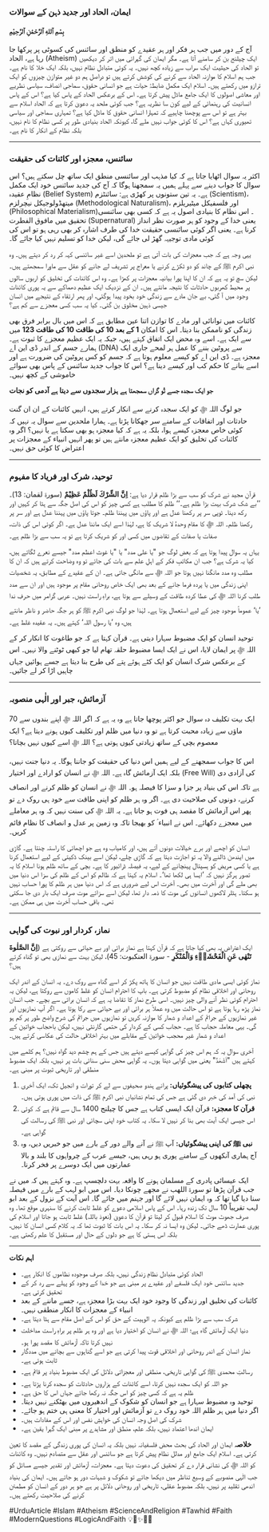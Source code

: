### **ایمان، الحاد اور جدید ذہن کے سوالات**

#### بِسْمِ ٱللهِ ٱلرَّحْمَٰنِ ٱلرَّحِيْمِ

آج کے دور میں جب ہر فکر اور ہر عقیدے کو منطق اور سائنس کی کسوٹی پر پرکھا جا رہا ہے، الحاد (Atheism) ایک چیلنج بن کر سامنے آتا ہے۔ مگر ایمان کی گہرائی میں اتر کر دیکھیں تو الحاد کی حیثیت ایک سراب سے زیادہ کچھ نہیں۔ یہ کوئی متبادل نظام نہیں، بلکہ ایک خلا کا نام ہے۔ جب ہم اسلام کا موازنہ الحاد سے کرنے کی کوشش کرتے ہیں تو دراصل ہم دو غیر متوازن چیزوں کو ایک ترازو میں رکھتے ہیں۔ اسلام ایک مکمل ضابطۂ حیات ہے جو انسانی حقوق، سماجی انصاف، سیاسی نظریے اور معاشی اصولوں کا ایک جامع ماڈل پیش کرتا ہے۔ اس کے برعکس الحاد کے پاس کیا ہے؟ اس کے پاس انسانیت کی رہنمائی کے لیے کون سا نظریہ ہے؟ جب کوئی ملحد یہ دعویٰ کرتا ہے کہ الحاد اسلام سے بہتر ہے تو اس سے پوچھنا چاہیے کہ تمہارا انسانی حقوق کا ماڈل کیا ہے؟ تمہاری سماجی اور سیاسی تھیوری کہاں ہے؟ اس کا کوئی جواب نہیں ملے گا، کیونکہ الحاد بنیادی طور پر کسی نظام کا نام نہیں، بلکہ نظام کے انکار کا نام ہے۔

---

### **سائنس، معجزہ اور کائنات کی حقیقت**

اکثر یہ سوال اٹھایا جاتا ہے کہ کیا مذہب اور سائنسی منطق ایک ساتھ چل سکتے ہیں؟ اس سوال کا جواب دینے سے پہلے ہمیں یہ سمجھنا ہوگا کہ آج کی جدید سائنس خود ایک مکمل نظامِ عقیدہ (Belief System) ہے۔ یہ تین ستونوں پر کھڑی ہے: سائنٹزم (Scientism)، میتھڈولوجیکل نیچرلزم (Methodological Naturalism)، اور فلسفیکل میٹیریلزم (Philosophical Materialism)۔ اس نظام کا بنیادی اصول یہ ہے کہ کسی بھی سائنسی تحقیق میں مافوق الفطرت (Supernatural) یعنی خدا کے وجود کو ہر صورت نظر انداز کرنا ہے۔ یعنی اگر کوئی سائنسی حقیقت خدا کی طرف اشارہ کر بھی رہی ہو تو اس کی کوئی مادی توجیہہ گھڑ لی جائے گی، لیکن خدا کو تسلیم نہیں کیا جائے گا۔

یہی وجہ ہے کہ جب معجزات کی بات آتی ہے تو ملحدین اسے غیر سائنسی کہہ کر رد کر دیتے ہیں۔ وہ نبی اکرم ﷺ کے چاند کو دو ٹکڑے کرنے یا معراج پر تشریف لے جانے کو عقل سے ماورا سمجھتے ہیں۔ لیکن سچ تو یہ ہے کہ ان کا اپنا پورا بیانیہ معجزات پر کھڑا ہے۔ وہ اس کائنات کی تخلیق کو اربوں سالوں پر محیط کھربوں حادثات کا نتیجہ مانتے ہیں۔ ان کے نزدیک ایک عظیم دھماکے سے یہ پوری کائنات وجود میں آ گئی، بے جان مادے سے زندگی خود بخود پیدا ہوگئی، اور پھر ارتقاء کے نتیجے میں انسان جیسی ذہین مخلوق بن گئی۔ کیا یہ سب کسی معجزے سے کم ہے؟

کائنات میں توانائی اور مادے کا توازن اتنا عین مطابق ہے کہ اس میں بال برابر فرق بھی زندگی کو ناممکن بنا دیتا۔ اس کا امکان **1 کے بعد 10 کی طاقت 10 کی طاقت 123** میں سے ایک ہے۔ اسے وہ محض ایک اتفاق کہتے ہیں، جبکہ یہ ایک عظیم معجزے کا ثبوت ہے۔ ہمارے جسم کے اندر ڈی این اے (DNA) سے پروٹین بننے کا عمل ہر لمحے جاری ایک معجزہ ہے۔ ڈی این اے کو کیسے معلوم ہوتا ہے کہ جسم کو کس پروٹین کی ضرورت ہے اور اسے بنانے کا حکم کب اور کیسے دینا ہے؟ اس کا جواب جدید سائنس کے پاس بھی سوائے خاموشی کے کچھ نہیں۔

**جو ایک سجدہ جسے تُو گراں سمجھتا ہے**
**ہزار سجدوں سے دیتا ہے آدمی کو نجات**

جو لوگ اللہ ﷻ کو ایک سجدہ کرنے سے انکار کرتے ہیں، انہیں کائنات کے ان ان گنت حادثات اور اتفاقات کے سامنے سر جھکانا پڑتا ہے۔ ہمارا ملحدین سے سوال یہ نہیں کہ کوئی خاص معجزہ کیسے ہوا، بلکہ یہ ہے کہ کیا معجزہ ہو بھی سکتا ہے یا نہیں؟ اگر وہ کائنات کی تخلیق کو ایک عظیم معجزہ مانتے ہیں تو پھر انہیں انبیاء کے معجزات پر اعتراض کا کوئی حق نہیں۔

---

### **توحید، شرک اور فریاد کا مفہوم**

قرآنِ مجید نے شرک کو سب سے بڑا ظلم قرار دیا ہے: **اِنَّ الشِّرْكَ لَظُلْمٌ عَظِيْمٌ** (سورۃ لقمان: 13)۔ ’’بے شک شرک بہت بڑا ظلم ہے۔‘‘ ظلم کا مطلب ہے کسی چیز کو اس کی اصل جگہ سے ہٹا کر کہیں اور رکھ دینا۔ ٹوپی سر پر رکھنا عدل ہے اور پاؤں میں پہننا ظلم۔ جوتا پاؤں میں پہننا عدل ہے اور سر پر رکھنا ظلم۔ اللہ ﷻ کا مقام وحدہُ لا شریک کا ہے، لہٰذا اسے ایک ماننا عدل ہے۔ اگر کوئی اس کی ذات، صفات یا صفات کے تقاضوں میں کسی اور کو شریک کرتا ہے تو یہ سب سے بڑا ظلم ہے۔

یہاں یہ سوال پیدا ہوتا ہے کہ بعض لوگ جو "یا علی مدد" یا "یا غوث اعظم مدد" جیسے نعرے لگاتے ہیں، کیا یہ شرک ہے؟ جب ان مکاتبِ فکر کے اہلِ علم سے بات کی جائے تو وہ وضاحت کرتے ہیں کہ ان کا مطلب وہ مدد مانگنا نہیں ہوتا جو اللہ ﷻ سے مانگی جاتی ہے۔ ان کے عقیدے کے مطابق، یہ شخصیات اپنی زندگی میں یا پردہ فرما جانے کے بعد بھی ایک خاص روحانی مقام پر موجود ہیں اور ان سے مدد طلب کرنا اللہ ﷻ کی عطا کردہ طاقت کے وسیلے سے ہوتا ہے، براہِ راست نہیں۔ عربی گرامر میں حرفِ ندا ’یا‘ عموماً موجود چیز کے لیے استعمال ہوتا ہے۔ لہٰذا جو لوگ نبی اکرم ﷺ کو ہر جگہ حاضر و ناظر مانتے ہیں، وہ ’یا رسول اللہ‘ کہتے ہیں۔ یہ عقیدہ غلط ہے۔

توحید انسان کو ایک مضبوط سہارا دیتی ہے۔ قرآن کہتا ہے کہ جو طاغوت کا انکار کر کے اللہ ﷻ پر ایمان لایا، اس نے ایک ایسا مضبوط حلقہ تھام لیا جو کبھی ٹوٹنے والا نہیں۔ اس کے برعکس شرک انسان کو ایک کٹے ہوئے پتے کی طرح بنا دیتا ہے جسے ہوائیں جہاں چاہیں اڑا کر لے جائیں۔

---

### **آزمائش، جبر اور الٰہی منصوبہ**

ایک بہت تکلیف دہ سوال جو اکثر پوچھا جاتا ہے وہ یہ ہے کہ اگر اللہ ﷻ اپنے بندوں سے 70 ماؤں سے زیادہ محبت کرتا ہے تو وہ دنیا میں ظلم اور تکلیف کیوں ہونے دیتا ہے؟ ایک معصوم بچی کے ساتھ زیادتی کیوں ہوتی ہے؟ اللہ ﷻ اسے کیوں نہیں بچاتا؟

اس کا جواب سمجھنے کے لیے ہمیں اس دنیا کی حقیقت کو جاننا ہوگا۔ یہ دنیا جنت نہیں، بلکہ ایک آزمائش گاہ ہے۔ اللہ ﷻ نے انسان کو ارادے اور اختیار (Free Will) کی آزادی دی ہے تاکہ اس کی بنیاد پر جزا و سزا کا فیصلہ ہو۔ اللہ ﷻ نے انسان کو ظلم کرنے اور انصاف کرنے، دونوں کی صلاحیت دی ہے۔ اگر وہ ہر ظلم کو اپنی طاقت سے خود ہی روک دے تو پھر اس آزمائش کا مقصد ہی فوت ہو جاتا ہے۔ یہ اللہ ﷻ کی سنت نہیں کہ وہ ہر معاملے میں معجزے دکھائے۔ اس نے انبیاء ؑ کو بھیجا تاکہ وہ زمین پر عدل و انصاف کا نظام قائم کریں۔

انسان کو اچھے اور برے خیالات دونوں آتے ہیں، اور کامیاب وہ ہے جو اچھائی کا راستہ چنتا ہے۔ گاڑی میں ایندھن ڈالنے والا یہ تو اجازت دیتا ہے کہ گاڑی چلے، لیکن اسے بینک ڈکیتی کے لیے استعمال کرنا ہے یا کسی مریض کو ہسپتال پہنچانے کے لیے، یہ فیصلہ ڈرائیور کا ہے۔ بچی کے ساتھ ظلم ہونا اسلام کا یہ تصور ہرگز نہیں کہ ’ایسا ہی لکھا تھا‘۔ اسلام یہ کہتا ہے کہ ظالم کو اس کے ظلم کی سزا اس دنیا میں بھی ملے گی اور آخرت میں بھی۔ آخرت اس لیے ضروری ہے کہ اس دنیا میں ہر ظلم کا پورا حساب نہیں ہو سکتا۔ ہٹلر لاکھوں انسانوں کی موت کا ذمہ دار تھا، لیکن اسے سزائے موت صرف ایک بار دی جا سکتی تھی۔ باقی حساب آخرت میں ہی ممکن ہے۔

---

### **نماز، کردار اور نبوت کی گواہی**

ایک اعتراض یہ بھی کیا جاتا ہے کہ قرآن کہتا ہے نماز برائی اور بے حیائی سے روکتی ہے (**اِنَّ الصَّلٰوةَ تَنْهٰى عَنِ الْفَحْشَاۤءِ وَالْمُنْكَرِ** - سورۃ العنکبوت: 45)، لیکن بہت سے نمازی بھی تو گناہ کرتے ہیں؟

نماز کوئی ایسی مادی طاقت نہیں جو انسان کا ہاتھ پکڑ کر اسے گناہ سے روک دے۔ یہ انسان کے اندر ایک روحانی اور اخلاقی نظام کو مضبوط کرتی ہے۔ باپ کا احترام انسان کو غلط کاموں سے روکتا ہے، لیکن یہ احترام کوئی نظر آنے والی چیز نہیں۔ اسی طرح نماز کا تقاضا یہ ہے کہ انسان برائی سے بچے۔ جب انسان نماز پڑھ رہا ہوتا ہے تو اس حالت میں وہ عملاً ہر برائی اور بے حیائی سے رکا ہوتا ہے۔ اگر آپ نمازیوں اور غیر نمازیوں کے جرائم کے اعداد و شمار کا موازنہ کریں تو نمازیوں میں جرائم کی شرح واضح طور پر کم ہو گی۔ یہی معاملہ حجاب کا ہے۔ حجاب کسی کے کردار کی حتمی گارنٹی نہیں، لیکن باحجاب خواتین کے اعداد و شمار غیر محجب خواتین کے مقابلے میں بہتر اخلاقی حالت کی عکاسی کرتے ہیں۔

آخری سوال یہ کہ ہم اس چیز کی گواہی کیسے دیتے ہیں جس کے ہم چشم دید گواہ نہیں؟ ہم کلمے میں کہتے ہیں "اَشْھَدُ" یعنی میں گواہی دیتا ہوں۔ یہ گواہی محض سنی سنائی بات پر نہیں، بلکہ ایک مضبوط منطقی اور تاریخی ثبوت پر مبنی ہے۔
1.  **پچھلی کتابوں کی پیشگوئیاں:** پرانے ہندو صحیفوں سے لے کر تورات و انجیل تک، ایک آخری نبی کی آمد کی خبر دی گئی ہے جس کی تمام نشانیاں نبی اکرم ﷺ کی ذات میں پوری ہوتی ہیں۔
2.  **قرآن کا معجزہ:** قرآن ایک ایسی کتاب ہے جس کا چیلنج 1400 سال سے قائم ہے کہ کوئی اس جیسی ایک آیت بھی بنا کر نہیں لا سکا۔ یہ کتاب خود اپنی سچائی اور نبی ﷺ کی رسالت کی گواہی ہے۔
3.  **نبی ﷺ کی اپنی پیشگوئیاں:** آپ ﷺ نے آنے والے دور کے بارے میں جو خبریں دیں، وہ آج ہماری آنکھوں کے سامنے پوری ہو رہی ہیں، جیسے عرب کے چرواہوں کا بلند و بالا عمارتوں میں ایک دوسرے پر فخر کرنا۔

ایک عیسائی پادری کے مسلمان ہونے کا واقعہ بہت دلچسپ ہے۔ وہ کہتے ہیں کہ میں نے جب قرآن پڑھا تو سورۃ اللھب نے مجھے چونکا دیا۔ اس میں ابو لہب کے بارے میں فیصلہ سنا دیا گیا تھا کہ وہ ایمان نہیں لائے گا اور جہنم میں جائے گا۔ اس آیت کے نزول کے بعد ابو لہب تقریباً 10 سال تک زندہ رہا۔ اس کے پاس اسلامی دعوے کو غلط ثابت کرنے کا سنہری موقع تھا۔ وہ صرف جھوٹ موٹ کا اسلام قبول کر لیتا تو قرآن کا دعویٰ (نعوذ باللہ) غلط ثابت ہو جاتا اور اسلام کی پوری عمارت ڈھے جاتی۔ لیکن وہ ایسا نہ کر سکا۔ یہ اس بات کا ثبوت تھا کہ یہ کلام کسی انسان کا نہیں، بلکہ اس ہستی کا ہے جو دلوں کے حال اور مستقبل کا علم رکھتی ہے۔

---

**اہم نکات**
*   الحاد کوئی متبادل نظامِ زندگی نہیں، بلکہ صرف موجودہ نظاموں کا انکار ہے۔
*   جدید سائنس خود ایک فلسفے اور عقیدے پر مبنی ہے جو خدا کے وجود کو پہلے سے رد کر کے تحقیق کرتی ہے۔
*   کائنات کی تخلیق اور زندگی کا وجود خود ایک بہت بڑا معجزہ ہے، جسے ماننے کے بعد انبیاء کے معجزات کا انکار منطقی نہیں۔
*   شرک سب سے بڑا ظلم ہے کیونکہ یہ الوہیت کے حق کو اس کے اصل مقام سے ہٹا دیتا ہے۔
*   دنیا ایک آزمائش گاہ ہے؛ اللہ ﷻ نے انسان کو اختیار دیا ہے اور وہ ہر ظلم پر براہِ راست مداخلت نہیں کرتا تاکہ آزمائش کا مقصد پورا ہو۔
*   نماز انسان کے اندر روحانی اور اخلاقی قوت پیدا کرتی ہے جو اسے گناہوں سے بچانے میں مددگار ثابت ہوتی ہے۔
*   رسالتِ محمدی ﷺ کی گواہی تاریخی، منطقی اور معجزاتی دلائل کی ایک مضبوط بنیاد پر قائم ہے۔
*   جو اللہ کو ایک سجدہ نہیں کرتا، اسے کائنات کے ہزاروں حادثات کو سجدہ کرنا پڑتا ہے۔
*   ظلم یہ ہے کہ کسی چیز کو اس جگہ نہ رکھا جائے جہاں اس کا حق ہے۔
*   توحید وہ مضبوط سہارا ہے جو انسان کو شکوک کے اندھیروں میں بھٹکنے نہیں دیتا۔
*   اگر دنیا میں ہر ظلم اللہ خود روک دے تو آزمائش اور اختیار کا معنی ہی ختم ہو جائے۔
*   شرک کی اصل وجہ انسان کی خواہشِ نفس اور اس کے مفادات ہیں۔
*   ایمان اندھا اعتماد نہیں، بلکہ علم، منطق اور مشاہدے پر مبنی ایک گہرا یقین ہے۔

**خلاصہ**
ایمان اور الحاد کی بحث محض فلسفیانہ نہیں بلکہ یہ انسان کی پوری زندگی کے مقصد کا تعین کرتی ہے۔ اسلام ایک جامع اور مدلل نظام پیش کرتا ہے جو سائنس اور عقل سے متصادم نہیں۔ وہ کائنات کو اللہ ﷻ کی نشانی قرار دے کر تحقیق کی دعوت دیتا ہے۔ معجزات، آزمائش اور تقدیر جیسے مسائل کو جب الٰہی منصوبے کے وسیع تناظر میں دیکھا جائے تو شکوک و شبہات دور ہو جاتے ہیں۔ ایمان کی بنیاد اندھی تقلید پر نہیں، بلکہ مضبوط عقلی، تاریخی اور روحانی دلائل پر ہے جو ہر دور کے انسان کو مطمئن کرنے کی صلاحیت رکھتے ہیں۔

#UrduArticle #Islam #Atheism #ScienceAndReligion #Tawhid #Faith #ModernQuestions #LogicAndFaith 💡🕌✨🧠🙏


